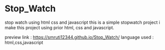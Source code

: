 # Stop_Watch
stop watch using html css and javascript this is a simple stopwatch project i make this project using prior html, css and javascript.

preview link : https://smruti12344.github.io/Stop_Watch/ language used : html,css,javascript
